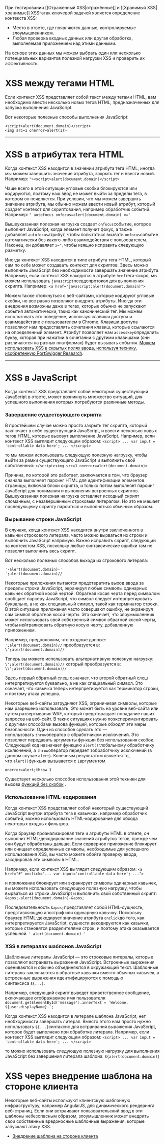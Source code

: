 При тестировании [[Отраженный XSS|отражённые]] и [[Хранимый XSS|хранимые]] XSS-атак ключевой задачей является определение контекста XSS:

- Место в ответе, где появляются данные, контролируемые злоумышленником.
- Любая проверка входных данных или другая обработка, выполняемая приложением над этими данными.

На основе этих данных мы можем выбрать один или несколько потенциальных вариантов полезной нагрузки XSS и проверить их эффективность.

# XSS между тегами HTML

Если контекст XSS представляет собой текст между тегами HTML, вам необходимо ввести несколько новых тегов HTML, предназначенных для запуска выполнения JavaScript.

Вот некоторые полезные способы выполнения JavaScript:

```
<script>alert(document.domain)</script>
<img src=1 onerror=alert(1)>
```

----
# XSS в атрибутах тега HTML

Когда контекст XSS находится в значении атрибута тега HTML, иногда мы можем завершить значение атрибута, закрыть тег и ввести новый. Например:
`"><script>alert(document.domain)</script>`

Чаще всего в этой ситуации угловые скобки блокируются или кодируются, поэтому наш ввод не может выйти за пределы тега, в котором он появляется. При условии, что мы можем завершить значение атрибута, мы обычно можем ввести новый атрибут, который создает контекст для скриптования, например обработчик событий. Например:
`" autofocus onfocus=alert(document.domain) x="`

Вышеуказанная полезная нагрузка создает `onfocus`событие, которое выполнит JavaScript, когда элемент получит фокус, а также добавляет `autofocus`атрибут, чтобы попытаться вызвать `onfocus`событие автоматически без какого-либо взаимодействия с пользователем. Наконец, он добавляет `x="`, чтобы изящно исправить следующую разметку.

Иногда контекст XSS находится в типе атрибута тега HTML, который сам по себе может создавать контекст для скриптов. Здесь можно выполнить JavaScript без необходимости завершать значение атрибута. Например, если контекст XSS находится в атрибуте `href`тега-якоря, мы можем использовать `javascript`псевдопротокол для выполнения скрипта. Например:
`<a href="javascript:alert(document.domain)">`

Можем также столкнуться с веб-сайтами, которые кодируют угловые скобки, но все равно позволяют внедрять атрибуты. Иногда эти внедрения возможны даже в тегах, которые обычно не запускают события автоматически, таких как канонический тег. Мы можем использовать это поведение, используя клавиши доступа и взаимодействие с пользователем в Chrome. Клавиши доступа позволяют нам предоставлять сочетания клавиш, которые ссылаются на определенный элемент. Атрибут позволяет нам `accesskey`определить букву, которая при нажатии в сочетании с другими клавишами (они различаются на разных платформах) будет вызывать события. [Можем использовать XSS в скрытых полях ввода, используя технику, изобретенную PortSwigger Research](https://portswigger.net/research/xss-in-hidden-input-fields).

----
# XSS в JavaScript

Когда контекст XSS представляет собой некоторый существующий JavaScript в ответе, может возникнуть множество ситуаций, для успешного выполнения которых потребуются различные методы.

### Завершение существующего скрипта
В простейшем случае можно просто закрыть тег скрипта, который заключает в себе существующий JavaScript, и ввести несколько новых тегов HTML, которые вызовут выполнение JavaScript. Например, если контекст XSS выглядит следующим образом:
`<script> ... var input = 'controllable data here'; ... </script>`

то мы можем использовать следующую полезную нагрузку, чтобы выйти за рамки существующего JavaScript и выполнить свой собственный:
`</script><img src=1 onerror=alert(document.domain)>`

Причина, по которой это работает, заключается в том, что браузер сначала выполняет парсинг HTML для идентификации элементов страницы, включая блоки скрипта, и только потом выполняет парсинг JavaScript для понимания и выполнения встроенных скриптов. Вышеуказанная полезная нагрузка оставляет исходный скрипт сломанным, с незавершенным строковым литералом. Но это не мешает последующему скрипту парситься и выполняться обычным образом.

### Вырывание строки JavaScript
В случаях, когда контекст XSS находится внутри заключенного в кавычки строкового литерала, часто можно вырваться из строки и выполнить JavaScript напрямую. Важно исправить скрипт, следующий за контекстом XSS, поскольку любые синтаксические ошибки там не позволят выполнить весь скрипт.

Вот несколько полезных способов выхода из строкового литерала:
```
'-alert(document.domain)-' 
';alert(document.domain)//
```

Некоторые приложения пытаются предотвратить выход ввода за пределы строки JavaScript, экранируя любые символы одинарных кавычек обратной косой чертой. Обратная косая черта перед символом сообщает парсеру JavaScript, что символ следует интерпретировать буквально, а не как специальный символ, такой как терминатор строки. В этой ситуации приложения часто совершают ошибку, не экранируя сам символ обратной косой черты. Это означает, что злоумышленник может использовать свой собственный символ обратной косой черты, чтобы нейтрализовать обратную косую черту, добавленную приложением.

Например, предположим, что входные данные:
`';alert(document.domain)//`
преобразуется в:
`\';alert(document.domain)//`

Теперь вы можете использовать альтернативную полезную нагрузку:
`\';alert(document.domain)//`
который преобразуется в:
`\\';alert(document.domain)//`

Здесь первый обратный слеш означает, что второй обратный слеш интерпретируется буквально, а не как специальный символ. Это означает, что кавычка теперь интерпретируется как терминатор строки, и поэтому атака успешна.

Некоторые веб-сайты затрудняют XSS, ограничивая символы, которые нам разрешено использовать. Это может быть на уровне веб-сайта или путем развертывания WAF, который предотвращает попадание наших запросов на веб-сайт. В таких ситуациях нужно поэкспериментировать с другими способами вызова функций, которые обходят эти меры безопасности. Один из способов сделать это — использовать `throw`оператор с обработчиком исключений. Это позволяет передавать аргументы функции без использования скобок. Следующий код назначает функцию `alert()`глобальному обработчику исключений, а `throw`оператор передает `1`обработчику исключений (в данном случае `alert`). Конечным результатом является то, что `alert()`функция вызывается с `1`аргументом.

`onerror=alert;throw 1`

Существует несколько способов использования этой техники для вызова [функций без скобок](https://portswigger.net/research/xss-without-parentheses-and-semi-colons) .

### Использование HTML-кодирования
Когда контекст XSS представляет собой некоторый существующий JavaScript внутри атрибута тега в кавычках, например обработчик событий, можно использовать HTML-кодирование для обхода некоторых входных фильтров.

Когда браузер проанализировал теги и атрибуты HTML в ответе, он выполнит HTML-декодирование значений атрибутов тегов, прежде чем они будут обработаны дальше. Если серверное приложение блокирует или очищает определенные символы, необходимые для успешного использования XSS, вы часто можете обойти проверку ввода, закодировав эти символы в HTML.

Например, если контекст XSS выглядит следующим образом:
`<a href="#" onclick="... var input='controllable data here'; ...">`

и приложение блокирует или экранирует символы одинарных кавычек, вы можете использовать следующую полезную нагрузку, чтобы вырваться из строки JavaScript и выполнить свой собственный скрипт:
`&apos;-alert(document.domain)-&apos;`

Последовательность `&apos;`представляет собой HTML-сущность, представляющую апостроф или одинарную кавычку. Поскольку браузер HTML-декодирует значение атрибута `onclick`до того, как интерпретируется JavaScript, сущности декодируются как кавычки, которые становятся разделителями строк, и поэтому атака оказывается успешной.
`'-alert(document.domain)-'`

### XSS в литералах шаблонов JavaScript
Шаблонные литералы JavaScript — это строковые литералы, которые позволяют встраивать выражения JavaScript. Встроенные выражения оцениваются и обычно объединяются в окружающий текст. Шаблонные литералы заключаются в обратные кавычки вместо обычных кавычек, а встроенные выражения идентифицируются с помощью синтаксиса `${...}`.

Например, следующий скрипт выведет приветственное сообщение, включающее отображаемое имя пользователя:
``document.getElementById('message').innerText = `Welcome, ${user.displayName}.`;``

Когда контекст XSS находится в литерале шаблона JavaScript, нет необходимости завершать литерал. Вместо этого нам просто нужно использовать `${...}`синтаксис для встраивания выражения JavaScript, которое будет выполнено при обработке литерала. Например, если контекст XSS выглядит следующим образом:
``<script> ... var input = `controllable data here`; ... </script>``

то можно использовать следующую полезную нагрузку для выполнения JavaScript без завершения литерала шаблона:
`${alert(document.domain)}`

# XSS через внедрение шаблона на стороне клиента

Некоторые веб-сайты используют клиентскую шаблонную инфраструктуру, например AngularJS, для динамического рендеринга веб-страниц. Если они встраивают пользовательский ввод в эти шаблоны небезопасным образом, злоумышленник может внедрить свои собственные вредоносные шаблонные выражения, которые запускают атаку XSS.

- [Внедрение шаблона на стороне клиента](https://portswigger.net/web-security/cross-site-scripting/contexts/client-side-template-injection)